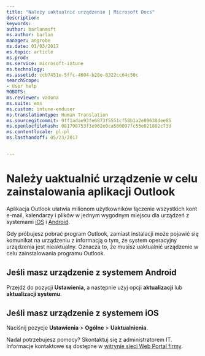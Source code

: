 ```yaml
---
title: "Należy uaktualnić urządzenie | Microsoft Docs"
description: 
keywords: 
author: barlanmsft
ms.author: barlan
manager: angrobe
ms.date: 01/03/2017
ms.topic: article
ms.prod: 
ms.service: microsoft-intune
ms.technology: 
ms.assetid: ccb7451e-5ffc-4604-b28e-8322cc64c58c
searchScope:
- User help
ROBOTS: 
ms.reviewer: vadona
ms.suite: ems
ms.custom: intune-enduser
ms.translationtype: Human Translation
ms.sourcegitcommit: 9ff1adae93fe6873f5551cf58b1a2e89638dee85
ms.openlocfilehash: 081798753f3e962e0ca500097fc55e021802c73d
ms.contentlocale: pl-pl
ms.lasthandoff: 05/23/2017


---
```


# <a name="you-need-to-upgrade-your-device-to-install-the-outlook-app"></a>Należy uaktualnić urządzenie w celu zainstalowania aplikacji Outlook

Aplikacja Outlook ułatwia milionom użytkowników łączenie wszystkich kont e-mail, kalendarzy i plików w jednym wygodnym miejscu dla urządzeń z systemami [iOS](https://itunes.apple.com/us/app/microsoft-outlook-email-calendar/id951937596?mt=8) i [Android](https://play.google.com/store/apps/details?id=com.microsoft.office.outlook).

Gdy próbujesz pobrać program Outlook, zamiast instalacji może pojawić się komunikat na urządzeniu z informacją o tym, że system operacyjny urządzenia jest nieaktualny. Oznacza to, że musisz uaktualnić urządzenie w celu zainstalowania programu Outlook.

## <a name="if-you-have-an-android-device"></a>Jeśli masz urządzenie z systemem Android
Przejdź do pozycji **Ustawienia**, a następnie użyj opcji **aktualizacji** lub **aktualizacji systemu**.

## <a name="if-you-have-an-ios-device"></a>Jeśli masz urządzenie z systemem iOS
Naciśnij pozycje **Ustawienia**  >  **Ogólne**  >  **Uaktualnienia**.

Nadal potrzebujesz pomocy? Skontaktuj się z administratorem IT. Informacje kontaktowe są dostępne w [witrynie sieci Web Portal firmy](http://portal.manage.microsoft.com).

